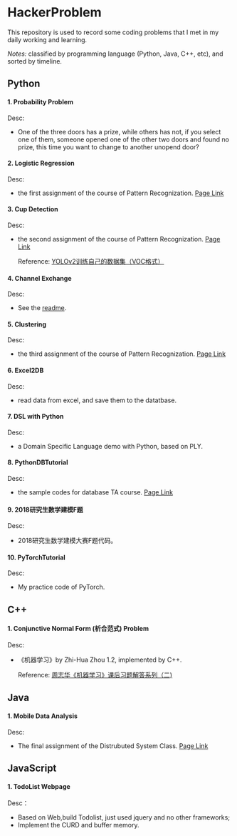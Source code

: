 # HackerProblem

This repository is used to record some coding problems that I met in my daily working and learning. 

*Notes:* classified by programming language (Python, Java, C++, etc), and sorted by timeline.

## Python

#### 1. Probability Problem

Desc:

* One of the three doors has a prize, while others has not, if you select one of them, someone opened one of the other two doors and found no prize, this time you want to change to another unopend door?

#### 2. Logistic Regression

Desc:

* the first assignment of the course of Pattern Recognization. [Page Link](http://sse.tongji.edu.cn/yingshen/course/PR2017Fall/assignments/assignment1.pdf)

#### 3. Cup Detection

Desc:

* the second assignment of the course of Pattern Recognization. [Page Link](http://sse.tongji.edu.cn/yingshen/course/PR2017Fall/assignments/assignment2.pdf)

	Reference: [YOLOv2训练自己的数据集（VOC格式）](http://blog.csdn.net/ch_liu23/article/details/53558549)

#### 4. Channel Exchange

Desc:

* See the [readme](https://github.com/KrisCheng/HackerProblem/tree/master/Python/4_ChannelExchange).

#### 5. Clustering

Desc:

* the third assignment of the course of Pattern Recognization. [Page Link](http://sse.tongji.edu.cn/yingshen/course/PR2017Fall/assignments/assignment3.pdf)

#### 6. Excel2DB

Desc:

* read data from excel, and save them to the datatbase.


#### 7. DSL with Python

Desc:

* a Domain Specific Language demo with Python, based on PLY.

#### 8. PythonDBTutorial

Desc:

* the sample codes for database TA course. [Page Link](https://github.com/KrisCheng/HackerProblem/tree/master/Python/8_PythonDBTutorial)

#### 9. 2018研究生数学建模F题

Desc:

* 2018研究生数学建模大赛F题代码。

#### 10. PyTorchTutorial

Desc:

* My practice code of PyTorch.


## C++

#### 1. Conjunctive Normal Form (析合范式) Problem

Desc:

* 《机器学习》by Zhi-Hua Zhou 1.2, implemented by C++.

	Reference: [周志华《机器学习》课后习题解答系列（二)](http://blog.csdn.net/snoopy_yuan/article/details/62054718)

## Java

#### 1. Mobile Data Analysis

Desc:

* The final assignment of the Distrubuted System Class. [Page Link](https://github.com/KrisCheng/HackerProblem/blob/master/Java/1_MobileData/%E5%88%86%E5%B8%83%E5%BC%8F%E8%AE%A1%E7%AE%97%E8%AF%BE%E7%A8%8B%E9%A1%B9%E7%9B%AE.pdf)

## JavaScript

#### 1. TodoList Webpage

Desc：

* Based on Web,build Todolist, just used jquery and no other frameworks;
* Implement the CURD and buffer memory.
